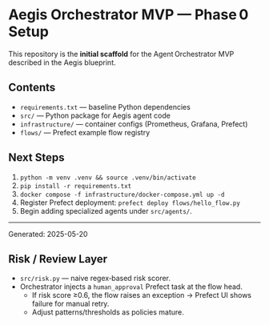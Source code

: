 
# Aegis Orchestrator MVP — Phase 0 Setup

This repository is the **initial scaffold** for the Agent Orchestrator MVP described in the Aegis blueprint.

## Contents
* `requirements.txt` — baseline Python dependencies  
* `src/` — Python package for Aegis agent code  
* `infrastructure/` — container configs (Prometheus, Grafana, Prefect)  
* `flows/` — Prefect example flow registry  

## Next Steps
1. `python -m venv .venv && source .venv/bin/activate`  
2. `pip install -r requirements.txt`  
3. `docker compose -f infrastructure/docker-compose.yml up -d`  
4. Register Prefect deployment: `prefect deploy flows/hello_flow.py`  
5. Begin adding specialized agents under `src/agents/`.

---
Generated: 2025-05-20

## Risk / Review Layer
* `src/risk.py` — naive regex‑based risk scorer.
* Orchestrator injects a `human_approval` Prefect task at the flow head.
  * If risk score ≥0.6, the flow raises an exception → Prefect UI shows failure for manual retry.
  * Adjust patterns/thresholds as policies mature.
